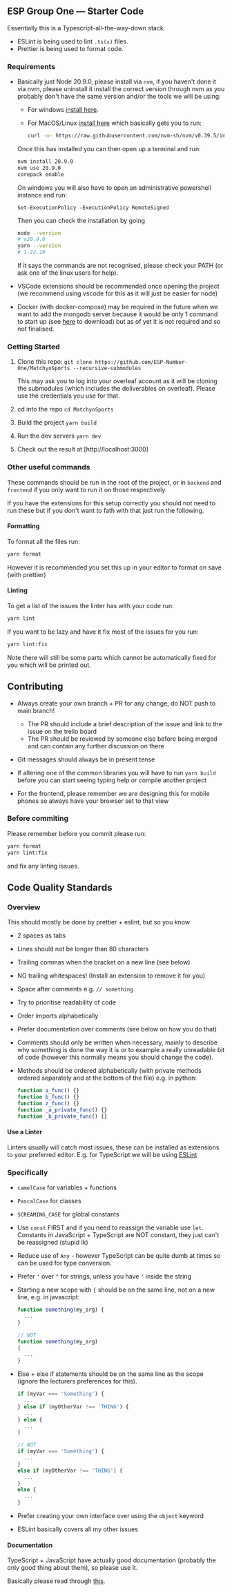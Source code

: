 ## ESP Group One &mdash; Starter Code

Essentially this is a Typescript-all-the-way-down stack.

- ESLint is being used to lint `.ts(x)` files.
- Prettier is being used to format code.

### Requirements

- Basically just Node 20.9.0, please install via `nvm`, if you haven't done it
  via nvm, please uninstall it install the correct version through nvm as you
  probably don't have the same version and/or the tools we will be using:

  - For windows [install here](https://github.com/coreybutler/nvm-windows/releases).
  - For MacOS/Linux [install here](https://github.com/nvm-sh/nvm#install--update-script) which basically gets you to run:

    ```bash
    curl -o- https://raw.githubusercontent.com/nvm-sh/nvm/v0.39.5/install.sh | bash
    ```

  Once this has installed you can then open up a terminal and run:

  ```bash
  nvm install 20.9.0
  nvm use 20.9.0
  corepack enable
  ```

  On windows you will also have to open an administrative powershell instance and run:

  ```
  Set-ExecutionPolicy -ExecutionPolicy RemoteSigned
  ```

  Then you can check the installation by going

  ```bash
  node --version
  # v20.9.0
  yarn --version
  # 1.22.19
  ```

  If it says the commands are not recognised, please check your PATH (or ask
  one of the linux users for help).

- VSCode extensions should be recommended once opening the project (we
  recommend using vscode for this as it will just be easier for node)
- Docker (with docker-compose) may be required in the future when we want to
  add the mongodb server because it would be only 1 command to start up (see
  [here](https://docs.docker.com/desktop/install/windows-install/) to download)
  but as of yet it is not required and so not finalised.

### Getting Started

1. Clone this repo: `git clone https://github.com/ESP-Number-One/MatchyoSports --recursive-submodules`

   This may ask you to log into your overleaf account as it will be cloning the
   submodules (which includes the deliverables on overleaf). Please use the
   credentials you use for that.

2. cd into the repo `cd MatchyoSports`
3. Build the project `yarn build`
4. Run the dev servers `yarn dev`
5. Check out the result at [http://localhost:3000]

### Other useful commands

These commands should be run in the root of the project, or in `backend` and
`frontend` if you only want to run it on those respectively.

If you have the extensions for this setup correctly you should not need to run
these but if you don't want to fath with that just run the following.

#### Formatting

To format all the files run:

```bash
yarn format
```

However it is recommended you set this up in your editor to format on save
(with prettier)

#### Linting

To get a list of the issues the linter has with your code run:

```bash
yarn lint
```

If you want to be lazy and have it fix most of the issues for you run:

```bash
yarn lint:fix
```

Note there will still be some parts which cannot be automatically fixed for
you which will be printed out.

## Contributing

- Always create your own branch + PR for any change, do NOT push to main
  branch!

  - The PR should include a brief description of the issue and link to the
    issue on the trello board
  - The PR should be reviewed by someone else before being merged and can
    contain any further discussion on there

- Git messages should always be in present tense
- If altering one of the common libraries you will have to run `yarn build`
  before you can start seeing typing help or compile another project
- For the frontend, please remember we are designing this for mobile phones so
  always have your browser set to that view

### Before commiting

Please remember before you commit please run:

```bash
yarn format
yarn lint:fix
```

and fix any linting issues.

## Code Quality Standards

### Overview

This should mostly be done by prettier + eslint, but so you know

- 2 spaces as tabs
- Lines should not be longer than 80 characters
- Trailing commas when the bracket on a new line (see below)
- NO trailing whitespaces! (Install an extension to remove it for you)
- Space after comments e.g. `// something`
- Try to prioritise readability of code
- Order imports alphabetically
- Prefer documentation over comments (see below on how you do that)
- Comments should only be written when necessary, mainly to describe why
  something is done the way it is or to example a really unreadable bit of
  code (however this normally means you should change the code).
- Methods should be ordered alphabetically (with private methods ordered
  separately and at the bottom of the file) e.g. in python:

  ```js
  function a_func() {}
  function b_func() {}
  function z_func() {}
  function _a_private_func() {}
  function _b_private_func() {}
  ```

#### Use a Linter

Linters usually will catch most issues, these can be installed as extensions to
your preferred editor. E.g. for TypeScript we will be
using [ESLint](https://eslint.org/)

### Specifically

- `camelCase` for variables + functions
- `PascalCase` for classes
- `SCREAMING_CASE` for global constants
- Use `const` FIRST and if you need to reassign the variable use `let`.
  Constants in JavaScript + TypeScript are NOT constant, they just can't be
  reassigned (stupid ik)
- Reduce use of `Any` - however TypeScript can be quite dumb at times so can be
  used for type conversion.
- Prefer `'` over `"` for strings, unless you have `'` inside the string
- Starting a new scope with `{` should be on the same line, not on a new line,
  e.g. in javascript:

  ```js
  function something(my_arg) {
    ...
  }

  // NOT
  function something(my_arg)
  {
    ...
  }
  ```

- Else + else if statements should be on the same line as the scope (ignore the
  lecturers preferences for this).

  ```js
  if (myVar === 'Something') {
    ...
  } else if (myOtherVar !== 'THING') {
    ...
  } else {
    ...
  }

  // NOT
  if (myVar === 'Something') {
    ...
  }
  else if (myOtherVar !== 'THING') {
    ...
  }
  else {
    ...
  }
  ```

- Prefer creating your own interface over using the `object` keyword
- ESLint basically covers all my other issues

#### Documentation

TypeScript + JavaScript have actually good documentation (probably the only
good thing about them), so please use it.

Basically please read through
[this](https://gamedevacademy.org/javascript-docstrings-tutorial/).
